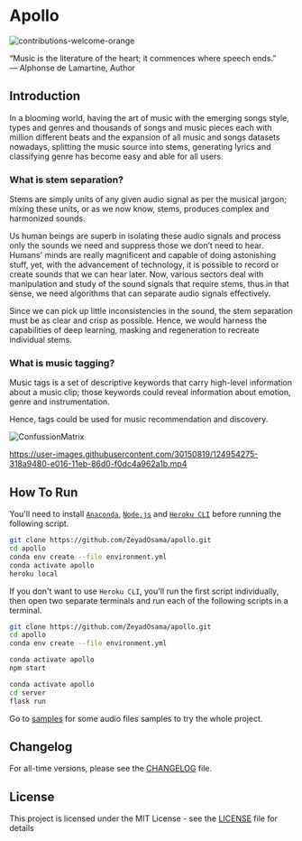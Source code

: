 # Apollo

<img src="https://img.shields.io/badge/contributions-welcome-orange.svg" alt="contributions-welcome-orange"/>

“Music is the literature of the heart; it commences where speech ends.” \
― Alphonse de Lamartine, Author

## Introduction

In a blooming world, having the art of music with the emerging songs style, types and genres and thousands of songs and
music pieces each with million different beats and the expansion of all music and songs datasets nowadays, splitting the
music source into stems, generating lyrics and classifying genre has become easy and able for all users.

### What is stem separation?

Stems are simply units of any given audio signal as per the musical jargon; mixing these units, or as we now know,
stems, produces complex and harmonized sounds.

Us human beings are superb in isolating these audio signals and process only the sounds we need and suppress those we
don’t need to hear. Humans' minds are really magnificent and capable of doing astonishing stuff, yet, with the
advancement of technology, it is possible to record or create sounds that we can hear later. Now, various sectors deal
with manipulation and study of the sound signals that require stems, thus in that sense, we need algorithms that can
separate audio signals effectively.

Since we can pick up little inconsistencies in the sound, the stem separation must be as clear and crisp as possible.
Hence, we would harness the capabilities of deep learning, masking and regeneration to recreate individual stems.

### What is music tagging?

Music tags is a set of descriptive keywords that carry high-level information about a music clip; those keywords could
reveal information about emotion, genre and instrumentation.

Hence, tags could be used for music recommendation and discovery.

![ConfussionMatrix](https://user-images.githubusercontent.com/30150819/124938446-94752f00-e008-11eb-8faf-d5be4a6c76b6.png)

https://user-images.githubusercontent.com/30150819/124954275-318a9480-e016-11eb-86d0-f0dc4a962a1b.mp4

## How To Run

You'll need to install [`Anaconda`](https://www.anaconda.com/products/individual),
[`Node.js`](https://nodejs.org/en/download/) and [`Heroku CLI`](https://devcenter.heroku.com/articles/heroku-cli) before
running the following script.

```bash
git clone https://github.com/ZeyadOsama/apollo.git
cd apollo
conda env create --file environment.yml
conda activate apollo
heroku local 
```

If you don't want to use `Heroku CLI`, you'll run the first script individually, then open two separate terminals and
run each of the following scripts in a terminal.

```bash
git clone https://github.com/ZeyadOsama/apollo.git
cd apollo
conda env create --file environment.yml
```

```bash
conda activate apollo
npm start
```

```bash
conda activate apollo
cd server
flask run
```

Go to [samples](/samples) for some audio files samples to try the whole project.

## Changelog

For all-time versions, please see the [CHANGELOG](CHANGELOG.rst) file.

## License

This project is licensed under the MIT License - see the [LICENSE](LICENSE.txt) file for details
